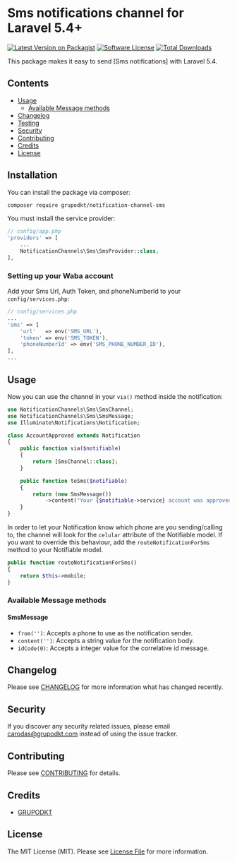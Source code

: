 # Sms notifications channel for Laravel 5.4+

[![Latest Version on Packagist](https://img.shields.io/packagist/v/sms/notification-channel-sms.svg?style=flat-square)](https://packagist.org/packages/sms/notification-channel-sms)
[![Software License](https://img.shields.io/badge/license-MIT-brightgreen.svg?style=flat-square)](LICENSE.md)
[![Total Downloads](https://img.shields.io/packagist/dt/grupodkt/laravel-notification-channel-sms.svg?style=flat-square)](https://packagist.org/packages/sms/notification-channel-sms)

This package makes it easy to send [Sms notifications] with Laravel 5.4.

## Contents
- [Usage](#usage)
	- [Available Message methods](#available-message-methods)
- [Changelog](#changelog)
- [Testing](#testing)
- [Security](#security)
- [Contributing](#contributing)
- [Credits](#credits)
- [License](#license)

## Installation

You can install the package via composer:

``` bash
composer require grupodkt/notification-channel-sms
```

You must install the service provider:

```php
// config/app.php
'providers' => [
    ...
    NotificationChannels\Sms\SmsProvider::class,
],
```

### Setting up your Waba account

Add your Sms Url, Auth Token, and phoneNumberId to your `config/services.php`:

```php
// config/services.php
...
'sms' => [
    'url'   => env('SMS_URL'),
    'token' => env('SMS_TOKEN'),
    'phoneNumberId' => env('SMS_PHONE_NUMBER_ID'),
],
...
```

## Usage

Now you can use the channel in your `via()` method inside the notification:

``` php
use NotificationChannels\Sms\SmsChannel;
use NotificationChannels\Sms\SmsMessage;
use Illuminate\Notifications\Notification;

class AccountApproved extends Notification
{
    public function via($notifiable)
    {
        return [SmsChannel::class];
    }

    public function toSms($notifiable)
    {
        return (new SmsMessage())
            ->content("Your {$notifiable->service} account was approved!");
    }
}
```

In order to let your Notification know which phone are you sending/calling to, the channel will look for the `celular` attribute of the Notifiable model. If you want to override this behaviour, add the `routeNotificationForSms` method to your Notifiable model.

```php
public function routeNotificationForSms()
{
    return $this->mobile;
}
```

### Available Message methods

#### SmsMessage

- `from('')`: Accepts a phone to use as the notification sender.
- `content('')`: Accepts a string value for the notification body.
- `idCode(0)`: Accepts a integer value for the correlative id message.

## Changelog

Please see [CHANGELOG](CHANGELOG.md) for more information what has changed recently.

## Security

If you discover any security related issues, please email carodas@grupodkt.com instead of using the issue tracker.

## Contributing

Please see [CONTRIBUTING](CONTRIBUTING.md) for details.

## Credits

- [GRUPODKT](https://github.com/grupodkt)

## License

The MIT License (MIT). Please see [License File](LICENSE.md) for more information.
